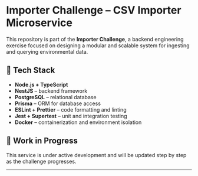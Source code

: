 # Importer Challenge – CSV Importer Microservice

This repository is part of the **Importer Challenge**, a backend engineering exercise focused on designing a modular and scalable system for ingesting and querying environmental data.

## 🧰 Tech Stack

- **Node.js + TypeScript** 
- **NestJS** – backend framework
- **PostgreSQL** – relational database
- **Prisma** – ORM for database access
- **ESLint + Prettier** – code formatting and linting
- **Jest + Supertest** – unit and integration testing
- **Docker** – containerization and environment isolation

## 🚧 Work in Progress

This service is under active development and will be updated step by step as the challenge progresses.

---